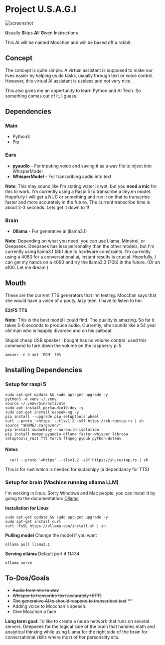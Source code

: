 # Project U.S.A.G.I

![screenshot](./images/project_usagi.png)

**U**sually **S**kips **A**ll **G**iven **I**nstructions

This AI will be named Mocchan and will be based off a rabbit.

## Concept
The concept is quite simple. A virtual assistant is supposed to make our lives easier by helping us do tasks, usually through text or voice control. However, this virtual AI assistant is useless and not very nice.

This also gives me an oppertunity to learn Python and AI Tech. So something comes out of it, I guess.

## Dependencies

### Main
- Python3
- Pip

### Ears
- **pyaudio** - For inputing voice and saving it as a wav file to inject into WhisperModel
- **WhisperModel** - For transcribing audio into text

**Note**: This may sound like I'm stating water is wet, but you **need a mic** for this to work. I'm currently using a Raspi 5 to transcribe a tiny.en model. Hopefully I will get a NUC or something and run it on that to transcribe faster and more accurately in the future. The current transcribe time is about 2-3 seconds. Lets get it down to 1!

### Brain
- **Ollama** - For generative ai (llama3.1)

**Note**: Depending on what you need, you can use Llama, Minstrel, or Deepseek. Deepseek has less personality than the other models, but I'm currently using llama3.1 (8b) due to hardware constraints. I'm currently using a 4080 for a conversational ai, instant results is crucial. Hopefully, I can get my hands on a 4090 and try the llama3.3 (70b) in the future. (Or an a100. Let me dream.)

## Mouth
These are the current TTS generators that I'm testing. Mocchan says that she would have a voice of a pouty, lazy teen. I have to listen to her.

**E2/F5 TTS**

**Note**: This is the best model i could find. The quality is amazing. So far it takes 5-6 seconds to produce audio. Currently, she sounds like a 54 year old man who is happily divorced and on his sailboat.

Stupid cheap USB speaker I bought has no volume control. used this command to turn down the volume on the raspberry pi 5:

```
amixer -c 3 set 'PCM' 70%
```

## Installing Dependencies
### Setup for raspi 5
  ```
  sudo apt-get update && sudo apt-get upgrade -y 
  python3 -m venv ~/.venv
  source ~/.venv/bin/activate
  sudo apt install portaudio19-dev -y
  sudo apt-get install espeak-ng -y
  pip install --upgrade pip setuptools wheel
  curl --proto '=https' --tlsv1.2 -sSf https://sh.rustup.rs | sh
  source "$HOME/.cargo/env"
  pip install sudachipy --no-build-isolation
  pip install numpy pyaudio ollama faster-whisper librosa setuptools_rust TTS torch ffmpeg pydub python-dotenv
  ```
  #### Notes
  ```
    curl --proto '=https' --tlsv1.2 -sSf https://sh.rustup.rs | sh
  ```
  This is for rust which is needed for sudachipy (a dependancy for TTS)

### Setup for brain (Machine running ollama LLM)
  I'm working in linux. Sorry Windows and Mac people, you can install it by going to the documentation: [Ollama](https://github.com/ollama/ollama?tab=readme-ov-file#ollama) 

  **Installation for Linux**
  ```
  sudo apt-get update && sudo apt-get upgrade -y
  sudo apt-get install curl
  curl -fsSL https://ollama.com/install.sh | sh
  ```

  **Pulling model**
  Change the model if you want

  ```
  ollama pull llama3.1
  ```

  **Serving ollama**
  Default port it 11434

  ```
  ollama serve
  ```

## To-Dos/Goals
- ~~Audio from mic to wav~~
- ~~Whisper to transcribe text accurately (STT)~~
- ~~The generative AI to should respond to transcribed text~~ **
- Adding voice to Mocchan's speech.
- Give Mocchan a face

**Long term goal**: I'd like to create a neuro network that runs on several servers. Deepseek for the logical side of the brain that handles math and analytical thinking while using Llama for the right side of the brain for conversational skills where most of her personality sits.

